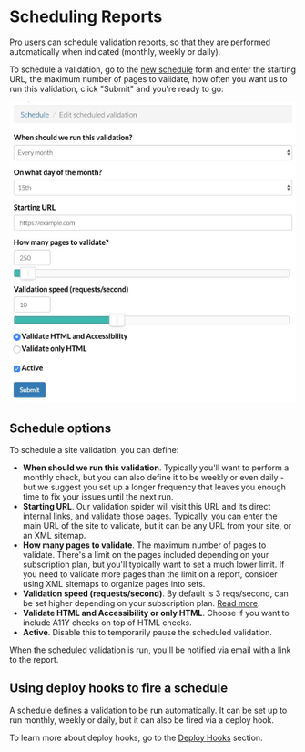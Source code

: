 # Scheduling Reports

[Pro users](https://rocketvalidator.com/pricing/pro) can schedule validation reports, so that they are performed automatically when indicated (monthly, weekly or daily).

To schedule a validation, go to the [new schedule](https://rocketvalidator.com/schedule/new) form and enter the starting URL, the maximum number of pages to validate, how often you want us to run this validation, click "Submit" and you're ready to go:

![New scheduled validation form](/img/schedule-form.jpg)

## Schedule options

To schedule a site validation, you can define:

* **When should we run this validation**. Typically you'll want to perform a monthly check, but you can also define it to be weekly or even daily - but we suggest you set up a longer frequency that leaves you enough time to fix your issues until the next run.
* **Starting URL**. Our validation spider will visit this URL and its direct internal links, and validate those pages. Typically, you can enter the main URL of the site to validate, but it can be any URL from your site, or an XML sitemap.
* **How many pages to validate**. The maximum number of pages to validate. There's a limit on the pages included depending on your subscription plan, but you'll typically want to set a much lower limit. If you need to validate more pages than the limit on a report, consider using XML sitemaps to organize pages into sets.
* **Validation speed (requests/second)**. By default is 3 reqs/second, can be set higher depending on your subscription plan. <a href="/rate-limits">Read more</a>.
* **Validate HTML and Accessibility or only HTML**. Choose if you want to include A11Y checks on top of HTML checks.
* **Active**. Disable this to temporarily pause the scheduled validation.

When the scheduled validation is run, you'll be notified via email with a link to the report.

## Using deploy hooks to fire a schedule

A schedule defines a validation to be run automatically. It can be set up to run monthly, weekly or daily, but it can also be fired via a deploy hook.

To learn more about deploy hooks, go to the [Deploy Hooks](/deploy-hooks) section.

